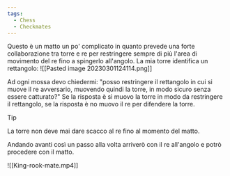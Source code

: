 ```yaml
---
tags:
  - Chess
  - Checkmates
---
```



Questo è un matto un po' complicato in quanto prevede una forte collaborazione tra torre e re per restringere sempre di più l'area di movimento del re fino a spingerlo all'angolo.
La mia torre identifica un rettangolo:
![[Pasted image 20230301124114.png]]

Ad ogni mossa devo chiedermi: "posso restringere il rettangolo in cui si muove il re avversario, muovendo quindi la torre, in modo sicuro senza essere catturato?" 
Se la risposta è sì muovo la torre in modo da restringere il rettangolo, se la risposta è no muovo il re per difendere la torre.
> [!tip] 
> La torre non deve mai dare scacco al re fino al momento del matto.

Andando avanti così un passo alla volta arriverò con il re all'angolo e potrò procedere con il matto.

![[King-rook-mate.mp4]]